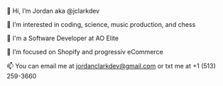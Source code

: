 👋 Hi, I’m Jordan aka @jclarkdev 

👀 I’m interested in coding, science, music production, and chess

🌱 I'm a Software Developer at AO Elite

💞️ I’m focused on Shopify and progressiv eCommerce

📫 You can email me at jordanclarkdev@gmail.com or txt me at +1 (513) 259-3660
